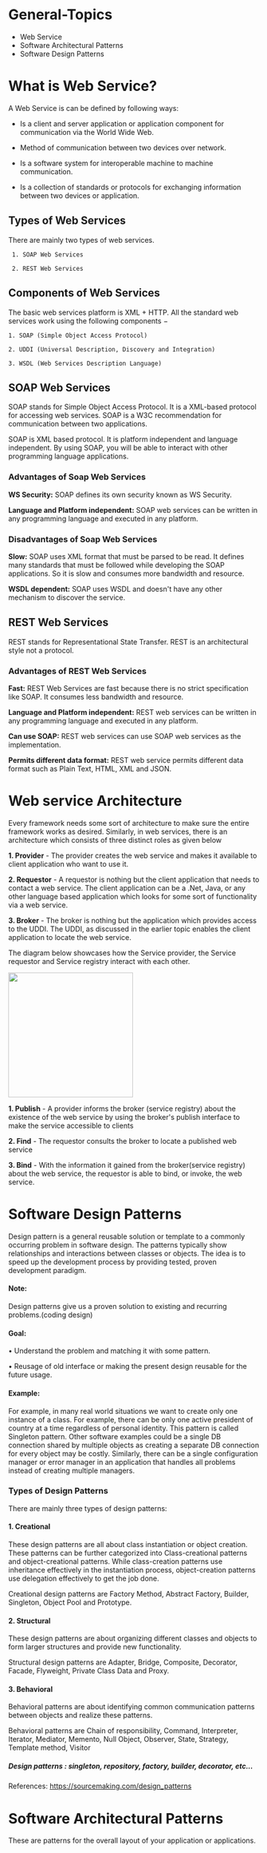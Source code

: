 # General-Topics
  - Web Service
  - Software Architectural Patterns
  - Software Design Patterns

# What is Web Service?
 A Web Service is can be defined by following ways:

  - Is a client and server application or application component for communication via the World Wide Web.
    
  - Method of communication between two devices over network.
    
  - Is a software system for interoperable machine to machine communication.
    
  - Is a collection of standards or protocols for exchanging information between two devices or application.

 ## Types of Web Services
   There are mainly two types of web services.

     1. SOAP Web Services
     
     2. REST Web Services

 ## Components of Web Services
   The basic web services platform is XML + HTTP. All the standard web services work using the following components −

    1. SOAP (Simple Object Access Protocol)
    
    2. UDDI (Universal Description, Discovery and Integration)
    
    3. WSDL (Web Services Description Language)

 ## SOAP Web Services
   SOAP stands for Simple Object Access Protocol. It is a XML-based protocol for accessing web services. SOAP is a W3C recommendation for communication between two applications.

   SOAP is XML based protocol. It is platform independent and language independent. By using SOAP, you will be able to interact with other programming language applications.

  ### Advantages of Soap Web Services
   **WS Security:** SOAP defines its own security known as WS Security.

   **Language and Platform independent:** SOAP web services can be written in any programming language and executed in any platform.

  ### Disadvantages of Soap Web Services
   **Slow:** SOAP uses XML format that must be parsed to be read. It defines many standards that must be followed while developing the SOAP applications. So it is slow and consumes more bandwidth and resource.

   **WSDL dependent:** SOAP uses WSDL and doesn't have any other mechanism to discover the service.

 ## REST Web Services
   REST stands for Representational State Transfer. REST is an architectural style not a protocol.

  ### Advantages of REST Web Services
   **Fast:** REST Web Services are fast because there is no strict specification like SOAP. It consumes less bandwidth and resource.

   **Language and Platform independent:** REST web services can be written in any programming language and executed in any platform.

   **Can use SOAP:** REST web services can use SOAP web services as the implementation.

   **Permits different data format:** REST web service permits different data format such as Plain Text, HTML, XML and JSON.
 
# Web service Architecture
Every framework needs some sort of architecture to make sure the entire framework works as desired. Similarly, in web services, there is an architecture which consists of three distinct roles as given below

   **1. Provider** - The provider creates the web service and makes it available to client application who want to use it.
   
   **2. Requestor** - A requestor is nothing but the client application that needs to contact a web service. The client application can be a .Net, Java, or any other language based application which looks for some sort of functionality via a web service.
   
   **3. Broker** - The broker is nothing but the application which provides access to the UDDI. The UDDI, as discussed in the earlier topic enables the client application to locate the web service. 

The diagram below showcases how the Service provider, the Service requestor and Service registry interact with each other. 

<img src="https://github.com/sathrak/General-Topics/blob/master/Webservice1.png" width="250">
	
  **1. Publish** - A provider informs the broker (service registry) about the existence of the web service by using the broker's publish interface to make the service accessible to clients
  
  **2. Find** - The requestor consults the broker to locate a published web service
  
  **3. Bind** - With the information it gained from the broker(service registry) about the web service, the requestor is able to bind, or invoke, the web service.
  

# Software Design Patterns
   Design pattern is a general reusable solution or template to a commonly occurring problem in software design. The patterns typically show relationships and interactions between classes or objects. The idea is to speed up the development process by providing tested, proven development paradigm.
   
 #### Note:
   Design patterns give us a proven solution to existing and recurring problems.(coding design)
   
 #### Goal:
   • Understand the problem and matching it with some pattern.
   
   • Reusage of old interface or making the present design reusable for the future usage.

 #### Example:
   For example, in many real world situations we want to create only one instance of a class. For example, there can be only one active president of country at a time regardless of personal identity. This pattern is called Singleton pattern. Other software examples could be a single DB connection shared by multiple objects as creating a separate DB connection for every object may be costly. Similarly, there can be a single configuration manager or error manager in an application that handles all problems instead of creating multiple managers.

 ### Types of Design Patterns
   There are mainly three types of design patterns:
  #### 1. Creational
   These design patterns are all about class instantiation or object creation. These patterns can be further categorized into Class-creational patterns and object-creational patterns. While class-creation patterns use inheritance effectively in the instantiation process, object-creation patterns use delegation effectively to get the job done.

   Creational design patterns are Factory Method, Abstract Factory, Builder, Singleton, Object Pool and Prototype.

  #### 2. Structural
   These design patterns are about organizing different classes and objects to form larger structures and provide new functionality.

   Structural design patterns are Adapter, Bridge, Composite, Decorator, Facade, Flyweight, Private Class Data and Proxy.

  #### 3. Behavioral
   Behavioral patterns are about identifying common communication patterns between objects and realize these patterns.

   Behavioral patterns are Chain of responsibility, Command, Interpreter, Iterator, Mediator, Memento, Null Object, Observer, State, Strategy, Template method, Visitor
   
  ##### Design patterns : singleton, repository, factory, builder, decorator, etc...
 
 References:
	https://sourcemaking.com/design_patterns
	
# Software Architectural Patterns
   These are patterns for the overall layout of your application or applications.





